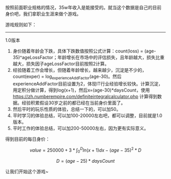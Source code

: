 按照前面职业规格的情况，35w年收入是能接受的。就当这个数据是自己的目前身价吧，我们拿职业生涯来做个游戏。

游戏规则如下：

---

1.0版本

1. 身价随着年龄会下跌，具体下跌数值按照公式计算：count(loss) = (age-35)^ageLossFactor；年龄增长在市场中的评估损失，且年龄越大，损失比重越大，损失因子ageLossFactor目前按照2计算。
2. 经验随着工作会增长，但随着年龄增长，越来越少，沉淀是不少的，count(exper) = log<sub>experienceAddFactor</sub>(age-30)。然后experienceAddFactor目前设置为2，体现IT行业经验增长较快。计算沉淀，用定积分做计算，得到log(x+1)，然后x=(age-30)*daysCount，使用 https://zh.numberempire.com/definiteintegralcalculator.php 计算得到数据。经验积累假设30岁之前的都已经在当前身价里面了。
3. 然后平时的玩乐性质的体验，总结一下的，可以加50。
4. 平时学习的体验总结，可以加100-20000左右吧，都可以调整，目前就是1.0版本。
5. 平时工作的体验总结，可以加200-50000左右，因为更有实际意义。

得到目前的每日身价：

$$
value = 250000 + 3*\int_0^Dln(x+1)dx-(age-35)^2*D
$$

$$
D = (age-25)*daysCount
$$

让我们开始这个游戏~